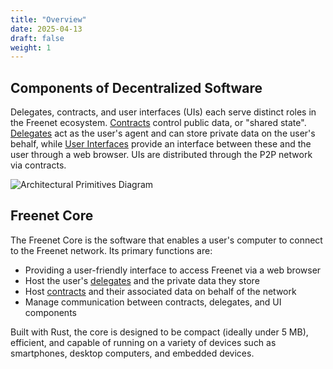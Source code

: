 ```yaml
---
title: "Overview"
date: 2025-04-13
draft: false
weight: 1
---
```



## Components of Decentralized Software

Delegates, contracts, and user interfaces (UIs) each serve distinct roles in the
Freenet ecosystem. [Contracts](/manual/components/contracts) control public data, or "shared
state". [Delegates](/manual/components/delegates) act as the user's agent and can store private
data on the user's behalf, while [User Interfaces](/manual/components/ui) provide an interface
between these and the user through a web browser. UIs are distributed through
the P2P network via contracts.

![Architectural Primitives Diagram](/components.svg)

## Freenet Core

The Freenet Core is the software that enables a user's computer to connect to
the Freenet network. Its primary functions are:

- Providing a user-friendly interface to access Freenet via a web browser
- Host the user's [delegates](/manual/components/delegates) and the private data they store
- Host [contracts](/manual/components/contracts) and their associated data on behalf of the
  network
- Manage communication between contracts, delegates, and UI components

Built with Rust, the core is designed to be compact (ideally under 5 MB),
efficient, and capable of running on a variety of devices such as smartphones,
desktop computers, and embedded devices.
